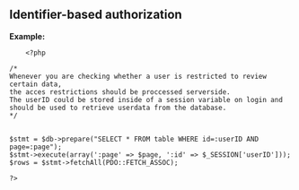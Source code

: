 
Identifier-based authorization
-------

**Example:**



    	<?php

	/* 
	Whenever you are checking whether a user is restricted to review certain data,
	the acces restrictions should be proccessed serverside.
	The userID could be stored inside of a session variable on login and should be used to retrieve userdata from the database.
	*/
	

	$stmt = $db->prepare("SELECT * FROM table WHERE id=:userID AND page=:page");
	$stmt->execute(array(':page' => $page, ':id' => $_SESSION['userID']));
	$rows = $stmt->fetchAll(PDO::FETCH_ASSOC);
	
	?>


	